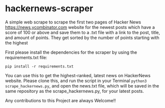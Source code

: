 # hackernews-scraper

A simple web scrape to scrape the first two pages of Hacker News https://news.ycombinator.com website for the newest posts which have a score of 100 or above and save them to a .txt file with a link to the post, title, and amount of points. They get sorted by the number of points starting with the highest

First please install the dependencies for the scraper by using the requirements.txt file:

``` pip install -r requirements.txt ```

You can use this to get the highest-ranked, latest news on HackerNews website. Please clone this, and run the script in your Terminal ```python3  scrape_hackernews.py```, and open the news.txt file, which will be saved in the same repository as the scrape_hackernews.py, for your latest posts.


Any contributions to this Project are always Welcome!!
